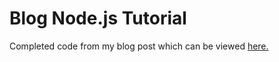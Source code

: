 # Blog Node.js Tutorial 

Completed code from my blog post which can be viewed <a href="https://vakas0959.medium.com/tutorial-build-a-restful-api-with-crud-functionality-using-node-js-express-js-mongodb-4a1aa6eb4de6"> here.</a> 
